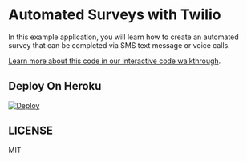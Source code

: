 # Automated Surveys with Twilio

In this example application, you will learn how to create an automated survey that can be completed via SMS text message or voice calls.

[Learn more about this code in our interactive code walkthrough](https://www.twilio.com/docs/howto/walkthrough/automated-survey/node/express).

## Deploy On Heroku

[![Deploy](https://www.herokucdn.com/deploy/button.png)](https://heroku.com/deploy?template=https://github.com/bellevuerails/nodesurvey)

## LICENSE

MIT